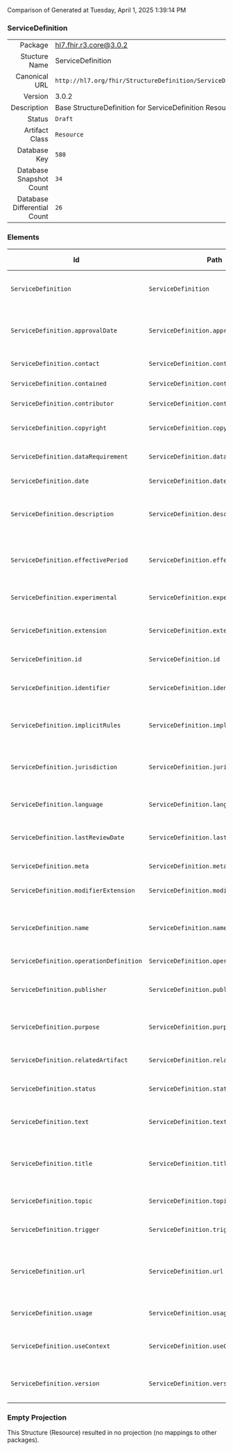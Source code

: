 Comparison of 
Generated at Tuesday, April 1, 2025 1:39:14 PM

### ServiceDefinition

|      |     |
| ---: | --- |
| Package | hl7.fhir.r3.core@3.0.2 |
| Stucture Name | ServiceDefinition |
| Canonical URL | `http://hl7.org/fhir/StructureDefinition/ServiceDefinition` |
| Version | 3.0.2 |
| Description | Base StructureDefinition for ServiceDefinition Resource |
| Status | `Draft` |
| Artifact Class | `Resource` |
| Database Key | `580` |
| Database Snapshot Count | `34` |
| Database Differential Count | `26` |

### Elements

| Id | Path | Name | Base Path | Short | Cardinality | Collated Type | Binding Strength | Binding Value Set |
| -- | ---- | ---- | --------- | ----- | ----------- | ------------- | ---------------- | ----------------- |
| `ServiceDefinition` | `ServiceDefinition` | `ServiceDefinition` | ServiceDefinition | A description of decision support service functionality | 0..* | ServiceDefinition |  |  |
| `ServiceDefinition.approvalDate` | `ServiceDefinition.approvalDate` | `approvalDate` |  | When the service definition was approved by publisher | 0..1 | date |  |  |
| `ServiceDefinition.contact` | `ServiceDefinition.contact` | `contact` |  | Contact details for the publisher | 0..* | ContactDetail |  |  |
| `ServiceDefinition.contained` | `ServiceDefinition.contained` | `contained` | DomainResource.contained | Contained, inline Resources | 0..* | Resource |  |  |
| `ServiceDefinition.contributor` | `ServiceDefinition.contributor` | `contributor` |  | A content contributor | 0..* | Contributor |  |  |
| `ServiceDefinition.copyright` | `ServiceDefinition.copyright` | `copyright` |  | Use and/or publishing restrictions | 0..1 | markdown |  |  |
| `ServiceDefinition.dataRequirement` | `ServiceDefinition.dataRequirement` | `dataRequirement` |  | What data is used by the module | 0..* | DataRequirement |  |  |
| `ServiceDefinition.date` | `ServiceDefinition.date` | `date` |  | Date this was last changed | 0..1 | dateTime |  |  |
| `ServiceDefinition.description` | `ServiceDefinition.description` | `description` |  | Natural language description of the service definition | 0..1 | markdown |  |  |
| `ServiceDefinition.effectivePeriod` | `ServiceDefinition.effectivePeriod` | `effectivePeriod` |  | When the service definition is expected to be used | 0..1 | Period |  |  |
| `ServiceDefinition.experimental` | `ServiceDefinition.experimental` | `experimental` |  | For testing purposes, not real usage | 0..1 | boolean |  |  |
| `ServiceDefinition.extension` | `ServiceDefinition.extension` | `extension` | DomainResource.extension | Additional Content defined by implementations | 0..* | Extension |  |  |
| `ServiceDefinition.id` | `ServiceDefinition.id` | `id` | Resource.id | Logical id of this artifact | 0..1 | id |  |  |
| `ServiceDefinition.identifier` | `ServiceDefinition.identifier` | `identifier` |  | Additional identifier for the service definition | 0..* | Identifier |  |  |
| `ServiceDefinition.implicitRules` | `ServiceDefinition.implicitRules` | `implicitRules` | Resource.implicitRules | A set of rules under which this content was created | 0..1 | uri |  |  |
| `ServiceDefinition.jurisdiction` | `ServiceDefinition.jurisdiction` | `jurisdiction` |  | Intended jurisdiction for service definition (if applicable) | 0..* | CodeableConcept | `Extensible` | `http://hl7.org/fhir/ValueSet/jurisdiction` |
| `ServiceDefinition.language` | `ServiceDefinition.language` | `language` | Resource.language | Language of the resource content | 0..1 | code | `Extensible` | `http://hl7.org/fhir/ValueSet/languages` |
| `ServiceDefinition.lastReviewDate` | `ServiceDefinition.lastReviewDate` | `lastReviewDate` |  | When the service definition was last reviewed | 0..1 | date |  |  |
| `ServiceDefinition.meta` | `ServiceDefinition.meta` | `meta` | Resource.meta | Metadata about the resource | 0..1 | Meta |  |  |
| `ServiceDefinition.modifierExtension` | `ServiceDefinition.modifierExtension` | `modifierExtension` | DomainResource.modifierExtension | Extensions that cannot be ignored | 0..* | Extension |  |  |
| `ServiceDefinition.name` | `ServiceDefinition.name` | `name` |  | Name for this service definition (computer friendly) | 0..1 | string |  |  |
| `ServiceDefinition.operationDefinition` | `ServiceDefinition.operationDefinition` | `operationDefinition` |  | Operation to invoke | 0..1 | Reference(http://hl7.org/fhir/StructureDefinition/OperationDefinition) |  |  |
| `ServiceDefinition.publisher` | `ServiceDefinition.publisher` | `publisher` |  | Name of the publisher (organization or individual) | 0..1 | string |  |  |
| `ServiceDefinition.purpose` | `ServiceDefinition.purpose` | `purpose` |  | Why this service definition is defined | 0..1 | markdown |  |  |
| `ServiceDefinition.relatedArtifact` | `ServiceDefinition.relatedArtifact` | `relatedArtifact` |  | Additional documentation, citations, etc | 0..* | RelatedArtifact |  |  |
| `ServiceDefinition.status` | `ServiceDefinition.status` | `status` |  | draft \| active \| retired \| unknown | 1..1 | code | `Required` | `http://hl7.org/fhir/ValueSet/publication-status` |
| `ServiceDefinition.text` | `ServiceDefinition.text` | `text` | DomainResource.text | Text summary of the resource, for human interpretation | 0..1 | Narrative |  |  |
| `ServiceDefinition.title` | `ServiceDefinition.title` | `title` |  | Name for this service definition (human friendly) | 0..1 | string |  |  |
| `ServiceDefinition.topic` | `ServiceDefinition.topic` | `topic` |  | E.g. Education, Treatment, Assessment, etc | 0..* | CodeableConcept | `Example` | `http://hl7.org/fhir/ValueSet/definition-topic` |
| `ServiceDefinition.trigger` | `ServiceDefinition.trigger` | `trigger` |  | "when" the module should be invoked | 0..* | TriggerDefinition |  |  |
| `ServiceDefinition.url` | `ServiceDefinition.url` | `url` |  | Logical URI to reference this service definition (globally unique) | 0..1 | uri |  |  |
| `ServiceDefinition.usage` | `ServiceDefinition.usage` | `usage` |  | Describes the clinical usage of the module | 0..1 | string |  |  |
| `ServiceDefinition.useContext` | `ServiceDefinition.useContext` | `useContext` |  | Context the content is intended to support | 0..* | UsageContext |  |  |
| `ServiceDefinition.version` | `ServiceDefinition.version` | `version` |  | Business version of the service definition | 0..1 | string |  |  |
### Empty Projection

This Structure (Resource) resulted in no projection (no mappings to other packages).

